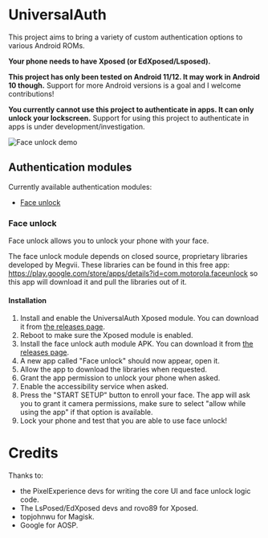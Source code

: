# UniversalAuth
This project aims to bring a variety of custom authentication options to various Android ROMs.

**Your phone needs to have Xposed (or EdXposed/Lsposed).**

**This project has only been tested on Android 11/12. It may work in Android 10 though.** Support for more Android versions is a goal and I welcome contributions!

**You currently cannot use this project to authenticate in apps. It can only unlock your lockscreen.** Support for using this project to authenticate in apps is under development/investigation.

![Face unlock demo](https://raw.githubusercontent.com/null-dev/UniversalAuth/master/branding/face-unlock.gif)
## Authentication modules
Currently available authentication modules:

- [Face unlock](#face-unlock)

### Face unlock
Face unlock allows you to unlock your phone with your face.

The face unlock module depends on closed source, proprietary libraries developed by Megvii.
These libraries can be found in this free app: https://play.google.com/store/apps/details?id=com.motorola.faceunlock so this app will download it and pull the libraries out of it.


#### Installation
1. Install and enable the UniversalAuth Xposed module. You can download it from [the releases page](https://github.com/null-dev/UniversalAuth/releases).
2. Reboot to make sure the Xposed module is enabled.
3. Install the face unlock auth module APK. You can download it from [the releases page](https://github.com/null-dev/UniversalAuth/releases).
4. A new app called "Face unlock" should now appear, open it.
5. Allow the app to download the libraries when requested.
6. Grant the app permission to unlock your phone when asked.
7. Enable the accessibility service when asked.
8. Press the "START SETUP" button to enroll your face. The app will ask you to grant it camera permissions, make sure to select "allow while using the app" if that option is available.
9. Lock your phone and test that you are able to use face unlock!

# Credits
Thanks to:

- the PixelExperience devs for writing the core UI and face unlock logic code.
- The LsPosed/EdXposed devs and rovo89 for Xposed.
- topjohnwu for Magisk.
- Google for AOSP.
